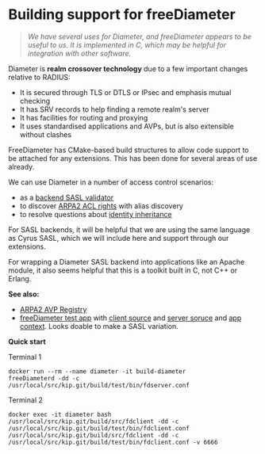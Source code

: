# Building support for freeDiameter

> *We have several uses for Diameter, and freeDiameter appears
> to be useful to us.  It is implemented in C, which may be
> helpful for integration with other software.*

Diameter is **realm crossover technology** due to a few important
changes relative to RADIUS:

  * It is secured through TLS or DTLS or IPsec and emphasis mutual checking
  * It has SRV records to help finding a remote realm's server
  * It has facilities for routing and proxying
  * It uses standardised applications and AVPs, but is also extensible without clashes

FreeDiameter has CMake-based build structures to allow code
support to be attached for any extensions.  This has been done
for several areas of use already.

We can use Diameter in a number of access control scenarios:

  - as a [backend SASL validator](https://tools.ietf.org/html/draft-vanrein-diameter-sasl)
  - to discover [ARPA2 ACL rights](http://donai.arpa2.net/acl.html) with alias discovery
  - to resolve questions about [identity inheritance](http://internetwide.org/blog/2016/12/18/id-6-inheritance.html)

For SASL backends, it will be helpful that we are using
the same language as Cyrus SASL, which we will include here and
support through our extensions.

For wrapping a Diameter SASL backend into applications like an
Apache module, it also seems helpful that this is a toolkit built
in C, not C++ or Erlang.

**See also:**

  * [ARPA2 AVP Registry](http://avp.arpa2.org)
  * [freeDiameter test app](http://www.freediameter.net/trac/wiki/test_app.fdx)
    with [client source](http://www.freediameter.net/trac/browser/freeDiameter/extensions/test_app/ta_cli.c)
    and [server soruce](http://www.freediameter.net/trac/browser/freeDiameter/extensions/test_app/ta_serv.c)
    and [app context](http://www.freediameter.net/trac/browser/freeDiameter/extensions/test_app).  Looks doable to make a SASL variation.

**Quick start**

Terminal 1
```
docker run --rm --name diameter -it build-diameter
freeDiameterd -dd -c /usr/local/src/kip.git/build/test/bin/fdserver.conf
```

Terminal 2
```
docker exec -it diameter bash
/usr/local/src/kip.git/build/src/fdclient -dd -c /usr/local/src/kip.git/build/test/bin/fdclient.conf
/usr/local/src/kip.git/build/src/fdclient -dd -c /usr/local/src/kip.git/build/test/bin/fdclient.conf -v 6666
```
